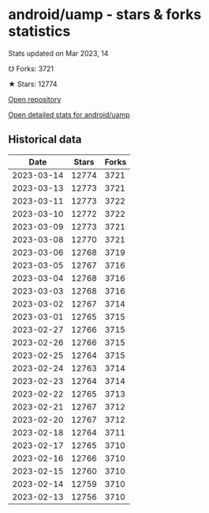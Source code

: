 # android/uamp - stars & forks statistics

Stats updated on Mar 2023, 14

☋ Forks: 3721

★ Stars: 12774

[Open repository](https://github.com/android/uamp)

[Open detailed stats for android/uamp](https://reviewgithub.com/rep/android/uamp)

## Historical data
| Date | Stars | Forks |
|------|-------|-------|
| 2023-03-14 | 12774 | 3721 | 
| 2023-03-13 | 12773 | 3721 | 
| 2023-03-11 | 12773 | 3722 | 
| 2023-03-10 | 12772 | 3722 | 
| 2023-03-09 | 12773 | 3721 | 
| 2023-03-08 | 12770 | 3721 | 
| 2023-03-06 | 12768 | 3719 | 
| 2023-03-05 | 12767 | 3716 | 
| 2023-03-04 | 12768 | 3716 | 
| 2023-03-03 | 12768 | 3716 | 
| 2023-03-02 | 12767 | 3714 | 
| 2023-03-01 | 12765 | 3715 | 
| 2023-02-27 | 12766 | 3715 | 
| 2023-02-26 | 12766 | 3715 | 
| 2023-02-25 | 12764 | 3715 | 
| 2023-02-24 | 12763 | 3714 | 
| 2023-02-23 | 12764 | 3714 | 
| 2023-02-22 | 12765 | 3713 | 
| 2023-02-21 | 12767 | 3712 | 
| 2023-02-20 | 12767 | 3712 | 
| 2023-02-18 | 12764 | 3711 | 
| 2023-02-17 | 12765 | 3710 | 
| 2023-02-16 | 12766 | 3710 | 
| 2023-02-15 | 12760 | 3710 | 
| 2023-02-14 | 12759 | 3710 | 
| 2023-02-13 | 12756 | 3710 | 

